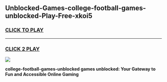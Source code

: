 
## Unblocked-Games-college-football-games-unblocked-Play-Free-xkoi5
<h3>
<a href="https://premium76.site?title=college-football-games-unblocked&ref=18A1">CLICK TO PLAY</a></h3>
<hr>

<h3>
<a href="https://premium76.site?title=college-football-games-unblocked&ref=18A1">CLICK 2 PLAY</a>
  
</h3>

<a href="https://premium76.site?title=college-football-games-unblocked&ref=18A1"><img src="https://clearcache.store/games.png"></a>


**college-football-games-unblocked games unblocked: Your Gateway to Fun and Accessible Online Gaming**
